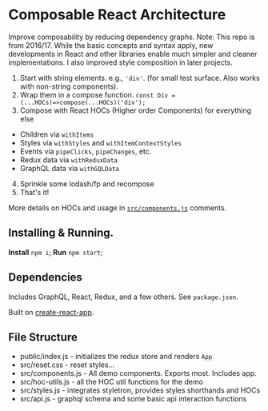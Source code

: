 # Composable React Architecture

Improve composability by reducing dependency graphs.
Note: This repo is from 2016/17.  While the basic concepts and syntax apply, new developments in React and other libraries enable much simpler and cleaner implementations.  I also improved style composition in later projects.

1. Start with string elements. e.g., `'div'`. (for small test surface. Also works with non-string components).  
2. Wrap them in a compose function. `const Div = (...HOCs)=>compose(...HOCs)('div');`  
1. Compose with React HOCs (Higher order Components) for everything else  
  - Children via `withItems`
  - Styles via `withStyles` and `withItemContextStyles`
  - Events via `pipeClicks`, `pipeChanges`, etc.
  - Redux data via `withReduxData`
  - GraphQL data via `withGQLData`
4. Sprinkle some lodash/fp and recompose   
5. That's it!  

More details on HOCs and usage in [`src/components.js`](https://github.com/a-laughlin/composable-react-architecture/blob/master/src/components.js) comments.

## Installing & Running.
**Install** `npm i`;
**Run** `npm start`;

## Dependencies
Includes GraphQL, React, Redux, and a few others.  See `package.json`.

Built on [create-react-app](https://github.com/facebookincubator/create-react-app).




## File Structure
- public/index.js - initializes the redux store and renders `App`
- src/reset.css - reset styles...
- src/components.js - All demo components.  Exports most. Includes app.
- src/hoc-utils.js - all the HOC util functions for the demo
- src/styles.js - integrates styletron, provides styles shorthands and HOCs
- src/api.js - graphql schema and some basic api interaction functions
